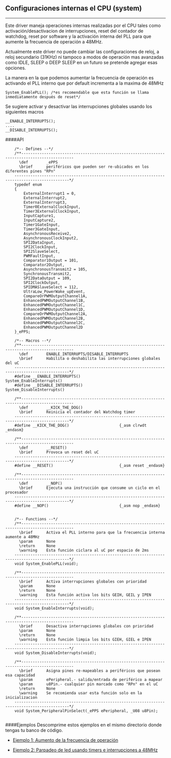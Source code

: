 Configuraciones internas el CPU (system)
----------------------------------------
-----------

Este driver maneja operaciones internas realizadas por el CPU tales como activación/desactivacion de interrupciones, reset del contador de watchdog, reset por software y la activación interna del PLL para que aumente la frecuencia de operación a 48MHz.

Actualmente este driver no puede cambiar las configuraciones de reloj, a reloj secundario (31KHz) ni tampoco a modos de operación mas avanzadas como IDLE, SLEEP o DEEP SLEEP en un futuro se pretende agregar esas opciones.

La manera en la que podemos aumentar la frecuencia de operación es activando el PLL interno que por default incrementa a la maxima de 48MHz
```
System_EnablePLL();	/*es recomendable que esta función se llama inmediatamente después de reset*/
```

Se sugiere activar y desactivar las interrupciones globales usando los siguientes macros
```
__ENABLE_INTERRUPTS(); 
....
__DISABLE_INTERRUPTS();
```

####API
```
	/*-- Defines --*/
    /**--------------------------------------------------------------------------------------------- 
      \def        _ePPS
      \brief      periféricos que pueden ser re-ubicados en los diferentes pines "RPn"
    ----------------------------------------------------------------------------------------------*/ 
    typedef enum
    {
        ExternalInterrupt1 = 0,
        ExternalInterrupt2,
        ExternalInterrupt3,
        Timer0ExternalClockInput,
        Timer3ExternalClockInput,
        InputCapture1,
        InputCapture2,
        Timer1GateInput,
        Timer3GateInput,
        AsynchronousReceive2,
        AsynchronousClockInput2,
        SPI2DataInput,
        SPI2ClockInput,
        SPI2SlaveSelect,
        PWMFaultInput,
        Comparator1Output = 101,
        Comparator2Output,
        AsynchronousTransmit2 = 105,
        SynchronousTransmit2,
        SPI2DataOutput = 109,
        SPI2ClockOutput,
        SPIDMASlaveSelect = 112,
        UltraLow_PowerWake_upEvent,
        CompareOrPWMOutputChannel1A,
        EnhancedPWMOutputChannel1B,
        EnhancedPWMOutputChannel1C,
        EnhancedPWMOutputChannel1D,
        CompareOrPWMOutputChannel2A,
        EnhancedPWMOutputChannel2B,
        EnhancedPWMOutputChannel2C,
        EnhancedPWMOutputChannel2D
    }_ePPS;
    
	/*-- Macros --*/
	/**--------------------------------------------------------------------------------------------- 
      \def        ENABLE_INTERRUPTS/DISABLE_INTERRUPTS
      \brief      Habilita o deshabilita las interrupciones globales del uC
    ----------------------------------------------------------------------------------------------*/ 
    #define __ENABLE_INTERRUPTS()                 System_EnableInterrupts()
    #define __DISABLE_INTERRUPTS()                System_DisableInterrupts()

    /**---------------------------------------------------------------------------------------------
      \def        __KICK_THE_DOG()
      \brief      Reinicia el contador del Watchdog timer
    ----------------------------------------------------------------------------------------------*/
    #define __KICK_THE_DOG()                      {_asm clrwdt _endasm}

    /**---------------------------------------------------------------------------------------------
      \def        __RESET()
      \brief      Provoca un reset del uC
    ----------------------------------------------------------------------------------------------*/
    #define __RESET()                             {_asm reset _endasm}

    /**---------------------------------------------------------------------------------------------
      \def        __NOP()
      \brief      Ejecuta una instrucción que consume un ciclo en el procesador
    ----------------------------------------------------------------------------------------------*/
    #define __NOP()                               {_asm nop _endasm}

    
    /*-- Functions --*/
    /**---------------------------------------------------------------------------------------------
      \brief      Activa el PLL interno para que la frecuencia interna aumente a 48MHz
      \param      None
      \return     None
      \warning    Esta función ciclara al uC por espacio de 2ms
    ----------------------------------------------------------------------------------------------*/
    void System_EnablePLL(void);

    /**---------------------------------------------------------------------------------------------
      \brief      Activa interrupciones globales con prioridad
      \param      None
      \return     None
      \warning    Esta función activa los bits GEIH, GEIL y IPEN
    ----------------------------------------------------------------------------------------------*/
    void System_EnableInterrupts(void);

    /**---------------------------------------------------------------------------------------------
      \brief      Desactiva interrupciones globales con prioridad
      \param      None
      \return     None
      \warning    Esta función limpia los bits GIEH, GIEL e IPEN
    ----------------------------------------------------------------------------------------------*/
    void System_DisableInterrupts(void);

	/**---------------------------------------------------------------------------------------------
      \brief      Asigna pines re-mapeables a periféricos que posean esa capacidad
      \param      ePeripheral.- salida/entrada de periférico a mapear
      \param      u8Pin.- cualquier pin marcado como "RPn" en el uC
      \return     None
      \warning    Se recomienda usar esta función solo en la inicializacion
    ----------------------------------------------------------------------------------------------*/
    void System_PeripheralPinSelect(_ePPS ePeripheral, _U08 u8Pin);


```
####Ejemplos
Descomprime estos ejemplos en el mismo directorio donde tengas tu banco de código.

- [Ejemplo 1: Aumento de la frecuencia de operación][1]
- [Ejemplo 2: Parpadeo de led usando timers e interrupciones a 48MHz][2]


  [1]: http://www.hotboards.org/images/codigo/8bits/examples/system1.zip
  [2]: http://www.hotboards.org/images/codigo/8bits/examples/system2.zip
  
